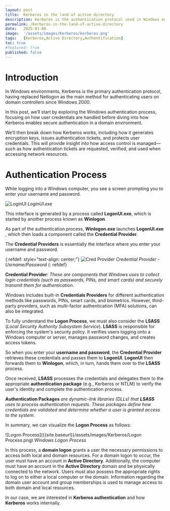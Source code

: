 ```yaml
---
layout: post
title:  Kerberos in the land of active directory
description: Kerberos is the authentication protocol used in Windows environments, replacing Netlogon as the main method for user authentication on domain controllers...
permalink: /Kerberos-in-the-land-of-active-directory
date:   2025-03-08 
image:  '/assets/images/Kerberos/kerberos.png'
tags:   [Kerberos,Active Directory,Authentification]
toc: true
#featured: true
published: false
---
```


# Introduction 

In Windows environments, Kerberos is the primary authentication protocol, having replaced Netlogon as the main method for authenticating users on domain controllers since Windows 2000.

In this post, we’ll start by exploring the Windows authentication process, focusing on how user credentials are handled before diving into how Kerberos enables secure authentication in a domain environment.

We’ll then break down how Kerberos works, including how it generates encryption keys, issues authentication tickets, and protects user credentials. This will provide insight into how access control is managed—such as how authentication tickets are requested, verified, and used when accessing network resources.


# Authentication Process

While logging into a Windows computer, you see a screen prompting you to enter your username and password.

![LoginUI]({{site.baseurl}}/assets/images/Kerberos/LoginUI.png)
*LoginUI.exe*

This interface is generated by a process called **LogonUI.exe**, which is started by another process known as **Winlogon**.

As part of the authentication process, **Winlogon.exe** launches **LogonUI.exe** , which then loads a component called the **Credential Provider**. 

The **Credential Providers** is essentially the interface where you enter your username and password.

{:refdef: style="text-align: center;"}
![Cred Provider]({{site.baseurl}}/assets/images/Kerberos/CredProv.png)
*Credential Provider - Usrname/Password*
{: refdef}

**Credential Provider**: *These are components that Windows uses to collect login credentials (such as passwords, PINs, and smart cards) and securely transmit them for authentication.*

Windows includes built-in **Credentials Providers** for different authentication methods like passwords, PINs, smart cards, and biometrics. However, third-party providers, such as multi-factor authentication (MFA) solutions, can also be integrated.

To fully understand the **Logon Process**, we must also consider the **LSASS** (*Local Security Authority Subsystem Service*). **LSASS** is responsible for enforcing the system's security policy. It verifies users logging onto a Windows computer or server, manages password changes, and creates access tokens.

So when you enter your **username and password**, the **Credential Provider** retrieves these credentials and passes them to **LogonUI**. **LogonUI** then forwards them to **Winlogon**, which, in turn, hands them over to the **LSASS** process.

Once received, **LSASS** processes the credentials and delegates them to the appropriate **authentication package** (e.g., Kerberos or NTLM) to verify the user's identity and complete the authentication process.

**Authentication Packages** *are dynamic-link libraries (DLLs) that **LSASS** uses to process authentication requests. These packages define how credentials are validated and determine whether a user is granted access to the system.*

In summary, we can visualize the **Logon Process** as follows:


![Logon Process]({{site.baseurl}}/assets/images/Kerberos/Logon Process.png)
*Windows Logon Process*


In this process, a **domain logon** grants a user the necessary permissions to access both local and domain resources. For a domain logon to occur, the user must have an account in **Active Directory**. Additionally, the computer must have an account in the **Active Directory** domain and be physically connected to the network. Users must also possess the appropriate rights to log on to either a local computer or the domain. Information regarding the domain user account and group memberships is used to manage access to both domain and local resources.

In our case, we are interested in **Kerberos authentication** and how **Kerberos** works internally.